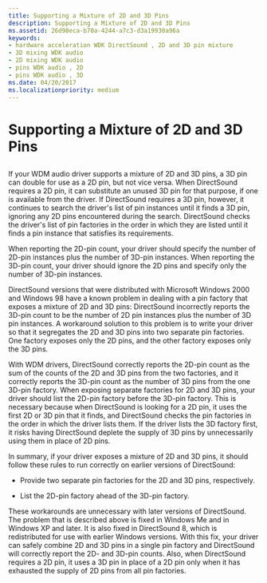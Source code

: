 ```yaml
---
title: Supporting a Mixture of 2D and 3D Pins
description: Supporting a Mixture of 2D and 3D Pins
ms.assetid: 26d98eca-b70a-4244-a7c3-d3a19930a96a
keywords:
- hardware acceleration WDK DirectSound , 2D and 3D pin mixture
- 3D mixing WDK audio
- 2D mixing WDK audio
- pins WDK audio , 2D
- pins WDK audio , 3D
ms.date: 04/20/2017
ms.localizationpriority: medium
---
```


# Supporting a Mixture of 2D and 3D Pins


## <span id="supporting_a_mixture_of_2d_and_3d_pins"></span><span id="SUPPORTING_A_MIXTURE_OF_2D_AND_3D_PINS"></span>


If your WDM audio driver supports a mixture of 2D and 3D pins, a 3D pin can double for use as a 2D pin, but not vice versa. When DirectSound requires a 2D pin, it can substitute an unused 3D pin for that purpose, if one is available from the driver. If DirectSound requires a 3D pin, however, it continues to search the driver's list of pin instances until it finds a 3D pin, ignoring any 2D pins encountered during the search. DirectSound checks the driver's list of pin factories in the order in which they are listed until it finds a pin instance that satisfies its requirements.

When reporting the 2D-pin count, your driver should specify the number of 2D-pin instances plus the number of 3D-pin instances. When reporting the 3D-pin count, your driver should ignore the 2D pins and specify only the number of 3D-pin instances.

DirectSound versions that were distributed with Microsoft Windows 2000 and Windows 98 have a known problem in dealing with a pin factory that exposes a mixture of 2D and 3D pins: DirectSound incorrectly reports the 3D-pin count to be the number of 2D pin instances plus the number of 3D pin instances. A workaround solution to this problem is to write your driver so that it segregates the 2D and 3D pins into two separate pin factories. One factory exposes only the 2D pins, and the other factory exposes only the 3D pins.

With WDM drivers, DirectSound correctly reports the 2D-pin count as the sum of the counts of the 2D and 3D pins from the two factories, and it correctly reports the 3D-pin count as the number of 3D pins from the one 3D-pin factory. When exposing separate factories for 2D and 3D pins, your driver should list the 2D-pin factory before the 3D-pin factory. This is necessary because when DirectSound is looking for a 2D pin, it uses the first 2D or 3D pin that it finds, and DirectSound checks the pin factories in the order in which the driver lists them. If the driver lists the 3D factory first, it risks having DirectSound deplete the supply of 3D pins by unnecessarily using them in place of 2D pins.

In summary, if your driver exposes a mixture of 2D and 3D pins, it should follow these rules to run correctly on earlier versions of DirectSound:

-   Provide two separate pin factories for the 2D and 3D pins, respectively.

-   List the 2D-pin factory ahead of the 3D-pin factory.

These workarounds are unnecessary with later versions of DirectSound. The problem that is described above is fixed in Windows Me and in Windows XP and later. It is also fixed in DirectSound 8, which is redistributed for use with earlier Windows versions. With this fix, your driver can safely combine 2D and 3D pins in a single pin factory and DirectSound will correctly report the 2D- and 3D-pin counts. Also, when DirectSound requires a 2D pin, it uses a 3D pin in place of a 2D pin only when it has exhausted the supply of 2D pins from all pin factories.

 

 





